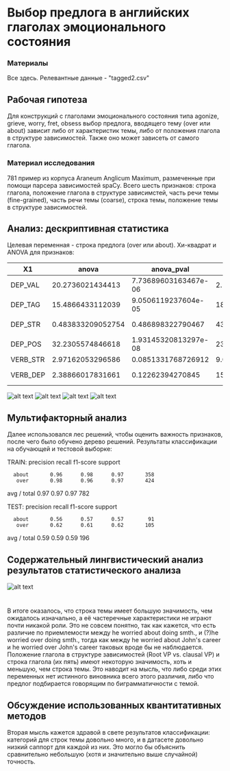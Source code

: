 # Выбор предлога в английских глаголах эмоционального состояния

### Материалы
Все здесь.
Релевантные данные - "tagged2.csv"

## Рабочая гипотеза

Для конструкций с глаголами эмоционального состояния типа agonize, grieve, worry, fret, obsess выбор предлога, вводящего тему (over или about) зависит либо от характеристик темы, либо от положения глагола в структуре зависимостей. Также оно может зависеть от самого глагола.

### Материал исследования
781 пример из корпуса Araneum Anglicum Maximum, размеченные при помощи парсера зависимостей spaCy. Всего шесть признаков: строка глагола, положение глагола в структуре зависимстей, часть речи темы (fine-grained), часть речи темы (coarse), строка темы, положение темы в структуре зависимостей.

## Анализ: дескриптивная статистика
Целевая переменная - строка предлога (over или about). Хи-квадрат и ANOVA для признаков:

X1        |  anova              |  anova_pval            |  chi2              |  chi2_pval
----------|---------------------|------------------------|--------------------|----------------------
DEP_VAL   |  20.2736021434413   |  7.73689603163467e-06  |  2.11720932984933  |  0.145651726443201
DEP_TAG   |  15.4866433112039   |  9.0506119237604e-05   |  18.598940165367   |  1.61310204685612e-05
DEP_STR   |  0.483833209052754  |  0.486898322790467     |  43.1405577209725  |  5.09451653998692e-11
DEP_POS   |  32.2305574846618   |  1.93145320813297e-08  |  23.3862564036554  |  1.32521976743555e-06
VERB_STR  |  2.97162053296586   |  0.0851331768726912    |  9.03706254192956  |  0.00264560396102244
VERB_DEP  |  2.38866017831661   |  0.12262394270845      |  15.7814510289386  |  7.10961227397605e-05

![alt text](https://i.imgur.com/Y4bi3tZ.png "Verb dependency structure tag")
![alt text](https://i.imgur.com/MGH32Nu.png "Theme dependency structure tag")
![alt text](https://i.imgur.com/Ysq6ab0.png "Theme POS tag (fine-grained)")
![alt text](https://i.imgur.com/N030wFz.png "Theme POS tag (coarse)")

## Мультифакторный анализ
Далее использовался лес решений, чтобы оценить важность признаков, после чего было обучено дерево решений. Результаты классификации на обучающей и тестовой выборке:

TRAIN:
             precision    recall  f1-score   support

      about       0.96      0.98      0.97       358
       over       0.98      0.96      0.97       424

avg / total       0.97      0.97      0.97       782

TEST:
             precision    recall  f1-score   support

      about       0.56      0.57      0.57        91
       over       0.62      0.61      0.62       105

avg / total       0.59      0.59      0.59       196

## Содержательный лингвистический анализ результатов статистического анализа
![alt text](https://i.imgur.com/JQfQcL2.png "Feature importances in the same order as on table")
#
В итоге оказалось, что строка темы имеет большую значимость, чем ожидалось изначально, а её частеречные характеристики не играют почти никакой роли. Это не совсем понятно, так как кажется, что есть различие по приемлемости между he worried about doing smth., и (?)he worried over doing smth., тогда как между he worried about John's career и he worried over John's career таковых вроде бы не наблюдается. Положение глагола в структуре зависимостей (Root VP vs. clausal VP) и строка глагола (их пять) имеют некоторую значимость, хоть и меньшую, чем строка темы. Это наводит на мысль, что либо среди этих переменных нет истинного виновника всего этого различия, либо что предлог подбирается говорящим по биграмматичности с темой.  

## Обсуждение использованных квантитативных методов
Вторая мысль кажется здравой в свете результатов классификации: категорий для строк темы довольно много, и в датасете довольно низкий саппорт для каждой из них. Это могло бы объяснить сравнительно небольшую (хотя и значительно выше случайной) точность.
